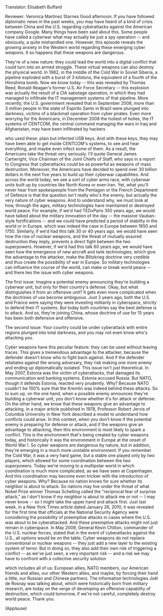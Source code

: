 

Translator: Elisabeth Buffard

Reviewer: Veronica Martinez Starnes
Good afternoon.
If you have followed
diplomatic news in the past weeks,
you may have heard of a kind of crisis
between China and the U.S.
regarding cyberattacks
against the American company Google.
Many things have been said about this.
Some people have called a cyberwar
what may actually be
just a spy operation --
and obviously, a quite mishandled one.
However, this episode reveals
the growing anxiety in the Western world
regarding these emerging cyber weapons.
It so happens that these weapons are dangerous.

They&#39;re of a new nature:
they could lead the world
into a digital conflict
that could turn into an armed struggle.
These virtual weapons can also destroy the physical world.
In 1982, in the middle of the Cold War
in Soviet Siberia,
a pipeline exploded with a burst of 3 kilotons,
the equivalent of a fourth of the Hiroshima bomb.
Now we know today -- this was revealed
by Thomas Reed,
Ronald Reagan&#39;s former U.S. Air Force Secretary --
this explosion was actually the result
of a CIA sabotage operation,
in which they had managed
to infiltrate the IT management systems
of that pipeline.
More recently, the U.S. government revealed
that in September 2008, more than 3 million people
in the state of Espirito Santo in Brazil
were plunged into darkness,
victims of a blackmail operation from cyber pirates.
Even more worrying for the Americans,
in December 2008 the holiest of holies,
the IT systems of CENTCOM,
the central command
managing the wars in Iraq and Afghanistan,
may have been infiltrated by hackers

who used these:
plain but infected USB keys.
And with these keys, they may have been able
to get inside CENTCOM&#39;s systems,
to see and hear everything,
and maybe even infect some of them.
As a result, the Americans take the threat very seriously.
I&#39;ll quote General James Cartwright,
Vice Chairman of the Joint Chiefs of Staff,
who says in a report to Congress
that cyberattacks could be as powerful as
weapons of mass destruction.
Moreover, the Americans have decided
to spend over 30 billion dollars
in the next five years
to build up their cyberwar capabilities.
And across the world today, we see
a sort of cyber arms race,
with cyberwar units
built up by countries like North Korea
or even Iran.
Yet, what you&#39;ll never hear
from spokespeople
from the Pentagon or the French Department of Defence
is that the question isn&#39;t really
who&#39;s the enemy, but actually
the very nature of cyber weapons.
And to understand why, we must look at how,
through the ages, military technologies
have maintained or destroyed
world peace.
For example,
if we&#39;d had TEDxParis
350 years ago,
we would have talked about the military innovation of the day --
the massive Vauban-style fortifications --
and we could have predicted
a period of stability in the world or in Europe.
which was indeed the case in Europe
between 1650 and 1750.
Similarly, if we&#39;d had this talk
30 or 40 years ago, we would have seen
how the rise of nuclear weapons,
and the threat of mutually assured destruction they imply,
prevents a direct fight between the two superpowers.
However, if we&#39;d had this talk 60 years ago,
we would have seen how the emergence
of new aircraft and tank technologies,
which give the advantage to the attacker,
make the Blitzkrieg doctrine very credible
and thus create the possibility of war in Europe.
So military technologies
can influence the course of the world,
can make or break world peace --
and there lies the issue with cyber weapons.

The first issue:
Imagine a potential enemy announcing
they&#39;re building a cyberwar unit,
but only for their country&#39;s defense.
Okay, but what distinguishes it
from an offensive unit?
It gets even more complicated
when the doctrines of use become ambiguous.
Just 3 years ago, both the U.S. and France
were saying they were investing militarily in cyberspace,
strictly to defend their IT systems.
But today both countries say
the best defense is to attack.
And so, they&#39;re joining China,
whose doctrine of use for 15 years has been
both defensive and offensive.

The second issue:
Your country could be under cyberattack
with entire regions plunged into total darkness,
and you may not even know
who&#39;s attacking you.

Cyber weapons have this peculiar feature:
they can be used
without leaving traces.
This gives a tremendous advantage to the attacker,
because the defender
doesn&#39;t know who to fight back against.
And if the defender retaliates against the wrong adversary,
they risk making one more enemy
and ending up diplomatically isolated.
This issue isn&#39;t just theoretical.
In May 2007, Estonia was the victim of cyberattacks,
that damaged its communication
and banking systems.
Estonia accused Russia.
But NATO, though it defends Estonia,
reacted very prudently. Why?
Because NATO couldn&#39;t be 100% sure
that the Kremlin was indeed behind these attacks.
So to sum up, on the one hand,
when a possible enemy announces
they&#39;re building a cyberwar unit,
you don&#39;t know whether it&#39;s for attack
or defense.
On the other hand,
we know that these weapons give an advantage to attacking.
In a major article published in 1978,
Professor Robert Jervis of Columbia University in New York
described a model to understand
how conflicts could arise.
In this context,
when you don&#39;t know if the potential enemy
is preparing for defense or attack,
and if the weapons give an advantage to attacking,
then this environment is
most likely to spark a conflict.
This is the environment that&#39;s being created
by cyber weapons today,
and historically it was the environment in Europe
at the onset of World War I.
So cyber weapons
are dangerous by nature,
but in addition, they&#39;re emerging
in a much more unstable environment.
If you remember the Cold War,
it was a very hard game,
but a stable one played only by two players,
which allowed for some coordination between the two superpowers.
Today we&#39;re moving to a multipolar world
in which coordination is much more complicated,
as we have seen at Copenhagen.
And this coordination may become even trickier
with the introduction of cyber weapons.
Why? Because no nation
knows for sure whether its neighbor
is about to attack.
So nations may live under the threat
of what Nobel Prize winner Thomas Schelling
called the &quot;reciprocal fear of surprise attack,&quot;
as I don&#39;t know if my neighbor
is about to attack me or not --
I may never know --
so I might take the upper hand
and attack first.
Just last week,
in a New York Times article dated January 26, 2010,
it was revealed for the first time that
officials at the National Security Agency
were considering the possibility of preemptive attacks
in cases where the U.S. was about
to be cyberattacked.
And these preemptive attacks
might not just remain
in cyberspace.
In May 2009, General Kevin Chilton,
commander of the U.S. nuclear forces,
stated that in the event of cyberattacks against the U.S.,
all options would be on the table.
Cyber weapons do not replace
conventional or nuclear weapons --
they just add a new layer to the existing system of terror.
But in doing so, they also add their own risk
of triggering a conflict --
as we&#39;ve just seen, a very important risk --
and a risk we may have to confront
with a collective security solution

which includes all of us:
European allies, NATO members,
our American friends and allies,
our other Western allies,
and maybe, by forcing their hand a little,
our Russian and Chinese partners.
The information technologies
Joël de Rosnay was talking about,
which were historically born from military research,
are today on the verge of developing
an offensive capability of destruction,
which could tomorrow, if we&#39;re not careful,
completely destroy world peace.
Thank you.

(Applause)

